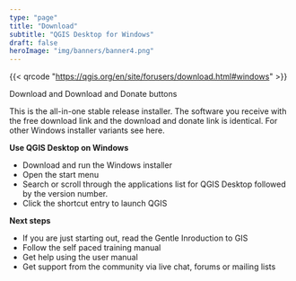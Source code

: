 ```yaml
---
type: "page"
title: "Download"
subtitle: "QGIS Desktop for Windows"
draft: false
heroImage: "img/banners/banner4.png"
---
```


{{< qrcode "https://qgis.org/en/site/forusers/download.html#windows" >}}


Download and Download and Donate buttons

This is the all-in-one stable release installer. The software you receive with the free download link and the download and donate link is identical. For other Windows installer variants see here.

**Use QGIS Desktop on Windows**

- Download and run the Windows installer
- Open the start menu
- Search or scroll through the applications list for QGIS Desktop followed by the version number.
- Click the shortcut entry to launch QGIS

**Next steps**

- If you are just starting out, read the Gentle Inroduction to GIS
- Follow the self paced training manual
- Get help using the user manual 
- Get support from the community via live chat, forums or mailing lists
